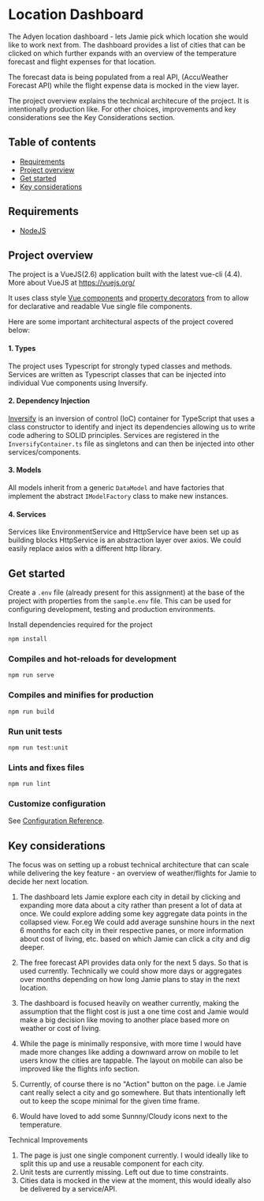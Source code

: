 # Location Dashboard

The Adyen location dashboard - lets Jamie pick which location she would like to work next from. The
dashboard provides a list of cities that can be clicked on which further expands
with an overview of the temperature forecast and flight expenses for that location.

The forecast data is being populated from a real API, (AccuWeather Forecast API) while 
the flight expense data is mocked in the view layer.

The project overview explains the technical architecure of the project. It is intentionally
 production like. For other choices, improvements and key considerations
see the Key Considerations section.
 

## Table of contents

- [Requirements](#requirements)
- [Project overview](#project-overview)
- [Get started](#project-setup)
- [Key considerations](#key-considerations)

## Requirements
 - [NodeJS](https://nodejs.org/en/)

## Project overview
The project is a VueJS(2.6) application built with the latest vue-cli (4.4). More about VueJS at https://vuejs.org/

It uses class style [Vue components](https://class-component.vuejs.org/) and [property decorators](https://github.com/kaorun343/vue-property-decorator) from 
to allow for declarative and readable Vue
single file components. 

Here are some important architectural aspects of the project covered below:

#### 1. Types
The project uses Typescript for strongly typed classes and methods. Services are written
as Typescript classes that can be injected into individual Vue components using Inversify.

#### 2. Dependency Injection
[Inversify](http://inversify.io/) is an inversion of control (IoC) container for TypeScript that
uses a class constructor to identify and inject its dependencies allowing us to write code adhering 
to SOLID principles. Services are registered in the `InversifyContainer.ts` file as singletons 
and can then be injected into other services/components.

#### 3. Models
All models inherit from a generic `DataModel` and have factories that implement the 
abstract `IModelFactory` class to make new instances.

#### 4. Services
Services like EnvironmentService and HttpService have been set up as building blocks
HttpService is an abstraction layer over axios. We could easily replace axios
with a different http library. 


## Get started
Create a `.env` file (already present for this assignment) at the base of the project with properties from the `sample.env` file. This
can be used for configuring development, testing and production environments.

Install dependencies required for the project
```
npm install
```

### Compiles and hot-reloads for development
```
npm run serve
```

### Compiles and minifies for production
```
npm run build
```

### Run unit tests
```
npm run test:unit
```

### Lints and fixes files
```
npm run lint
```

### Customize configuration
See [Configuration Reference](https://cli.vuejs.org/config/).

## Key considerations
The focus was on setting up a robust technical architecture that can scale while delivering
the key feature - an overview of weather/flights for Jamie to decide her next location.

1. The dashboard lets Jamie explore each city in detail by clicking and expanding more data about 
a city rather than present a lot of data at once. We could explore adding
some key aggregate data points in the collapsed view. For.eg We could add 
average sunshine hours in the next 6 months for each city in their respective panes, or more 
information about cost of living, etc. based on which Jamie can click a city and dig deeper.

2. The free forecast API provides data only for the next 5 days. So that is used currently. Technically we could show more days or aggregates over months depending
on how long Jamie plans to stay in the next location.

3. The dashboard is focused heavily on weather currently, making the assumption that
the flight cost is just a one time cost and Jamie would make a big decision like
moving to another place based more on weather or cost of living.

4. While the page is minimally responsive, with more time I would have made more
changes like adding a downward arrow on mobile to let users know the cities
are tappable. The layout on mobile can also be improved like the flights info section.

5. Currently, of course there is no "Action" button on  the page. i.e Jamie cant really
select a city and go somewhere. But thats intentionally left out to keep the scope 
minimal for the given time frame.

6. Would have loved to add some Sunnny/Cloudy icons next to the temperature.

Technical Improvements

1. The page is just one single component currently. I would ideally like to split
this up and use a reusable component for each city.
2. Unit tests are currently missing. Left out due to time constraints.
3. Cities data is mocked in the view at the moment, this would ideally also be
delivered by a service/API.



